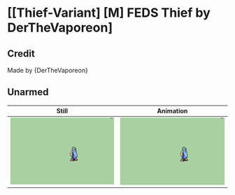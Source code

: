 # [\[Thief-Variant\] \[M\] FEDS Thief by DerTheVaporeon]

## Credit

Made by {DerTheVaporeon}
	
## Unarmed

| Still | Animation |
| :---: | :-------: |
| ![Unarmed still](./Unarmed_000.png) | ![Unarmed animation](./Unarmed.gif) |
